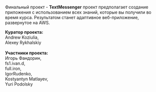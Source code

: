 Финальный проект - <b>TextMessenger</b> проект предполагает создание приложения с использованием всех знаний, которые вы получили во время курса. Результатом станет адаптивное веб-приложение, развернутое на AWS.

<b>Куратор проекта:</b></br>
  Andrew Koziulia,</br>
  Alexey Rykhalskiy</br>
	</br>
<b>Участники проекта:</b></br>
  Игорь Фандорин,</br>
  fs1.ivan.d,</br>
  full.iron,</br>
  IgorRudenko,</br>
  Kostyantyn Matlayev,</br>
  Yuri Podolsky
 
